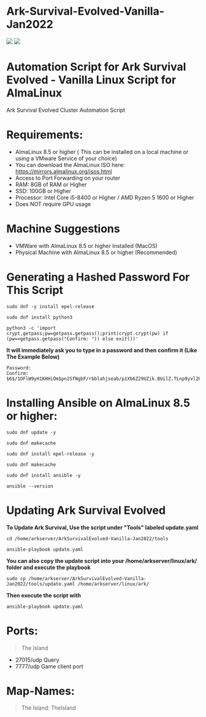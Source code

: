 # Ark-Survival-Evolved-Vanilla-Jan2022
<img src=https://almalinux.org/static/images/logo.svg>
<img src=https://www.nintendo.com//content/dam/noa/en_US/games/switch/a/ark-survival-evolved-switch/ark-survival-evolved-switch-hero.jpg>

# Automation Script for Ark Survival Evolved - Vanilla Linux Script for AlmaLinux

Ark Survival Evolved Cluster Automation Script

# Requirements: 
- AlmaLinux 8.5 or higher ( This can be installed on a local machine or using a VMware Service of your choice)
- You can download the AlmaLinux ISO here: https://mirrors.almalinux.org/isos.html
- Access to Port Forwarding on your router
- RAM: 8GB of RAM or Higher
- SSD: 100GB or Higher
- Processor: Intel Core i5-8400 or Higher / AMD Ryzen 5 1600 or Higher
- Does NOT require GPU usage

# Machine Suggestions
- VMWare with AlmaLinux 8.5 or higher Installed (MacOS)
- Physical Machine with AlmaLinux 8.5 or higher (Recommended) 

# Generating a Hashed Password For This Script
```
sudo dnf -y install epel-release
```
```
sudo dnf install python3
```
```
python3 -c 'import crypt,getpass;pw=getpass.getpass();print(crypt.crypt(pw) if (pw==getpass.getpass("Confirm: ")) else exit())'
```
**It will immediately ask you to type in a password and then confirm it (Like The Example Below)**
```
Password: 
Confirm: 
$6$/1OFlW9yH1KHHiOm$pn2SfNgbF/rbblahjseab/p1Xb6Z29UZik.BUilZ.TLnp9yvl2HViB3fs8XdVteboeioss7o2A4g1IYxw.TFJ/
```

# Installing Ansible on AlmaLinux 8.5 or higher:
```
sudo dnf update -y
```
```
sudo dnf makecache
```
```
sudo dnf install epel-release -y
```
```
sudo dnf makecache
```
```
sudo dnf install ansible -y
```
```
ansible --version
```
# Updating Ark Survival Evolved
**To Update Ark Survival, Use the script under "Tools" labeled update.yaml**
```
cd /home/arkserver/ArkSurvivalEvolved-Vanilla-Jan2022/tools
```
```
ansible-playbook update.yaml
```
**You can also copy the update script into your /home/arkserver/linux/ark/ folder and execute the playbook**
```
sudo cp /home/arkserver/ArkSurvivalEvolved-Vanilla-Jan2022/tools/update.yaml /home/arkserver/linux/ark/
```
**Then execute the script with**
```
ansible-playbook update.yaml
```
# Ports:
> The Island
  - 27015/udp Query
  - 7777/udp Game client port 

# Map-Names:
> The Island: TheIsland

